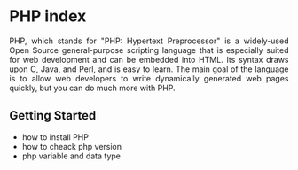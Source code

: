 # PHP index
<p align="justify">PHP, which stands for "PHP: Hypertext Preprocessor" is a widely-used Open Source general-purpose scripting language that is especially suited for web development and can be embedded into HTML. Its syntax draws upon C, Java, and Perl, and is easy to learn. The main goal of the language is to allow web developers to write dynamically generated web pages quickly, but you can do much more with PHP. </p>
<h2>Getting Started</h2>
<ul>
  <li>how to install PHP</li>
  <li>how to cheack php version</li>
  <li>php variable and data type</li>

</ul>

